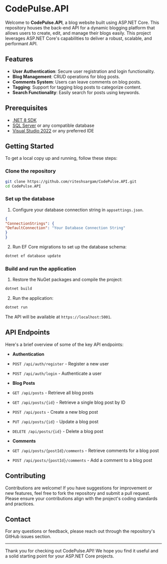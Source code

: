 # CodePulse.API

Welcome to **CodePulse.API**, a blog website built using ASP.NET Core. This repository houses the back-end API for a dynamic blogging platform that allows users to create, edit, and manage their blogs easily. This project leverages ASP.NET Core's capabilities to deliver a robust, scalable, and performant API.

## Features

- **User Authentication**: Secure user registration and login functionality.
- **Blog Management**: CRUD operations for blog posts.
- **Comments System**: Users can leave comments on blog posts.
- **Tagging**: Support for tagging blog posts to categorize content.
- **Search Functionality**: Easily search for posts using keywords.

## Prerequisites

- [.NET 8 SDK](https://dotnet.microsoft.com/download/dotnet/8.0)
- [SQL Server](https://www.microsoft.com/en-us/sql-server/sql-server-downloads) or any compatible database
- [Visual Studio 2022](https://visualstudio.microsoft.com/vs/) or any preferred IDE

## Getting Started

To get a local copy up and running, follow these steps:

### Clone the repository

```bash
git clone https://github.com/riteshsargam/CodePulse.API.git
cd CodePulse.API
```

### Set up the database

1. Configure your database connection string in `appsettings.json`.

```json
{
"ConnectionStrings": {
"DefaultConnection": "Your Database Connection String"
}
}
```

2. Run EF Core migrations to set up the database schema:

```bash
dotnet ef database update
```

### Build and run the application

1. Restore the NuGet packages and compile the project:

```bash
dotnet build
```

2. Run the application:

```bash
dotnet run
```

The API will be available at `https://localhost:5001`.

## API Endpoints

Here's a brief overview of some of the key API endpoints:

- **Authentication**
- `POST /api/auth/register` - Register a new user
- `POST /api/auth/login` - Authenticate a user

- **Blog Posts**
- `GET /api/posts` - Retrieve all blog posts
- `GET /api/posts/{id}` - Retrieve a single blog post by ID
- `POST /api/posts` - Create a new blog post
- `PUT /api/posts/{id}` - Update a blog post
- `DELETE /api/posts/{id}` - Delete a blog post

- **Comments**
- `GET /api/posts/{postId}/comments` - Retrieve comments for a blog post
- `POST /api/posts/{postId}/comments` - Add a comment to a blog post

## Contributing

Contributions are welcome! If you have suggestions for improvement or new features, feel free to fork the repository and submit a pull request. Please ensure your contributions align with the project's coding standards and practices.


## Contact

For any questions or feedback, please reach out through the repository's GitHub issues section.

---

Thank you for checking out CodePulse.API! We hope you find it useful and a solid starting point for your ASP.NET Core projects.
